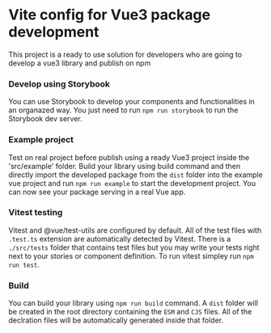 # Vite config for Vue3 package development
This project is a ready to use solution for developers who are going to develop a vue3 library and publish on npm

### Develop using Storybook
You can use Storybook to develop your components and functionalities in an organazed way. You just need to run `npm run storybook` to run the Storybook dev server.

### Example project 
Test on real project before publish using a ready Vue3 project inside the 'src/example' folder. 
Build your library using build command and then directly import the developed package from the `dist` folder into the example vue project and run `npm run example` to start the development project. You can now see your package serving in a real Vue app. 

### Vitest testing
Vitest and @vue/test-utils are configured by default. All of the test files with `.test.ts` extension are automatically detected by Vitest. There is a `./src/tests` folder that contains test files but you may write your tests right next to your stories or component definition. To run vitest simpley run `npm run test`.


### Build 
You can build your library using `npm run build` command. A `dist` folder will be created in the root directory containing the `ESM` and `CJS` files. All of the declration files will be automatically generated inside that folder.

 